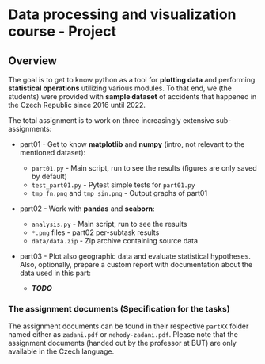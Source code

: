 # Data processing and visualization course - Project

## Overview

The goal is to get to know python as a tool for **plotting data** and performing
**statistical operations** utilizing various modules.
To that end, we (the students) were provided with **sample dataset** of accidents
that happened in the Czech Republic since 2016 until 2022.

The total assignment is to work on three increasingly extensive sub-assignments:
* part01 - Get to know **matplotlib** and **numpy** (intro, not relevant to the mentioned dataset): 
  * `part01.py` - Main script, run to see the results (figures are only saved by default)
  * `test_part01.py` - Pytest simple tests for `part01.py`
  * `tmp_fn.png` and `tmp_sin.png` - Output graphs of part01

* part02 - Work with **pandas** and **seaborn**:
  * `analysis.py` - Main script, run to see the results
  * `*.png` files - part02 per-subtask results
  * `data/data.zip` - Zip archive containing source data  

* part03 - Plot also geographic data and evaluate statistical hypotheses.
Also, optionally, prepare a custom report with documentation about the data used in this part:
  * **_TODO_**


### The assignment documents (Specification for the tasks)
The assignment documents can be found in their respective `partXX` folder named either
as `zadani.pdf` or `nehody-zadani.pdf`. 
Please note that the assignment documents (handed out by the professor at BUT)
are only available in the Czech language. 
